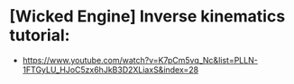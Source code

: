 
# [Wicked Engine] Inverse kinematics tutorial:
 - https://www.youtube.com/watch?v=K7pCm5vq_Nc&list=PLLN-1FTGyLU_HJoC5zx6hJkB3D2XLiaxS&index=28